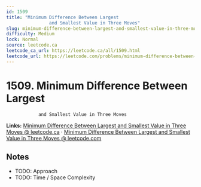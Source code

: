 ```yaml
--- 
id: 1509
title: "Minimum Difference Between Largest
                and Smallest Value in Three Moves"
slug: minimum-difference-between-largest-and-smallest-value-in-three-moves
difficulty: Medium
lock: Normal
source: leetcode.ca
leetcode_ca_url: https://leetcode.ca/all/1509.html
leetcode_url: https://leetcode.com/problems/minimum-difference-between-largest-and-smallest-value-in-three-moves/
---
```


# 1509. Minimum Difference Between Largest
                and Smallest Value in Three Moves

**Links:** [Minimum Difference Between Largest
                and Smallest Value in Three Moves @ leetcode.ca](https://leetcode.ca/all/1509.html) · [Minimum Difference Between Largest
                and Smallest Value in Three Moves @ leetcode.com](https://leetcode.com/problems/minimum-difference-between-largest-and-smallest-value-in-three-moves/)

## Notes
- TODO: Approach
- TODO: Time / Space Complexity

